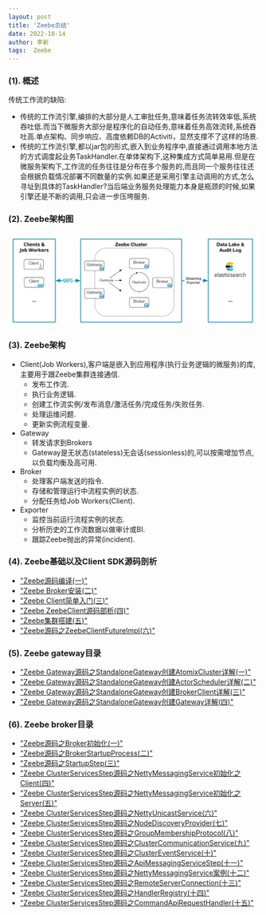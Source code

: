 ```yaml
---
layout: post
title: 'Zeebe总结' 
date: 2022-10-14
author: 李新
tags:  Zeebe
---
```



### (1). 概述
传统工作流的缺陷: 
+ 传统的工作流引擎,编排的大部分是人工审批任务,意味着任务流转效率低,系统吞吐低.而当下微服务大部分是程序化的自动任务,意味着任务高效流转,系统吞吐高.单点架构、同步响应、高度依赖DB的Activiti，显然支撑不了这样的场景.   
+ 传统的工作流引擎,都以jar包的形式,嵌入到业务程序中,直接通过调用本地方法的方式调度起业务TaskHandler.在单体架构下,这种集成方式简单易用.但是在微服务架构下,工作流的任务往往是分布在多个服务的,而且同一个服务往往还会根据负载情况部署不同数量的实例.如果还是采用引擎主动调用的方式,怎么寻址到具体的TaskHandler?当后端业务服务处理能力本身是瓶颈的时候,如果引擎还是不断的调用,只会进一步压垮服务.   

### (2). Zeebe架构图
!["Zeebe架构"](/assets/zeebe/imgs/zeebe-architecture.png)   

### (3). Zeebe架构
+ Client(Job Workers),客户端是嵌入到应用程序(执行业务逻辑的微服务)的库,主要用于跟Zeebe集群连接通信.   
  - 发布工作流.  
  - 执行业务逻辑.      
  - 创建工作流实例/发布消息/激活任务/完成任务/失败任务.   
  - 处理运维问题.   
  - 更新实例流程变量.    
+ Gateway   
  - 转发请求到Brokers   
  - Gateway是无状态(stateless)无会话(sessionless)的,可以按需增加节点,以负载均衡及高可用.   
+ Broker   
  - 处理客户端发送的指令.   
  - 存储和管理运行中流程实例的状态.  
  - 分配任务给Job Workers(Client).   
+ Exporter   
  - 监控当前运行流程实例的状态.   
  - 分析历史的工作流数据以做审计或BI.   
  - 跟踪Zeebe抛出的异常(incident).   

### (4). Zeebe基础以及Client SDK源码剖析
+ ["Zeebe源码编译(一)"](/2022/02/02/Zeebe-Source-Compile.html)  
+ ["Zeebe Broker安装(二)"](/2022/02/02/Zeebe-Broker-Install.html)   
+ ["Zeebe Client简单入门(三)"](/2022/02/02/Zeebe-Client-HelloWorld.html)  
+ ["Zeebe ZeebeClient源码部析(四)"](/2022/02/02/Zeebe-ZeebeClient.html)  
+ ["Zeebe集群搭建(五)"](/2022/09/14/Zeebe-Cluster.html)  
+ ["Zeebe源码之ZeebeClientFutureImpl(六)"](/2022/09/15/Zeebe-ZeebeClientFutureImpl.html)   

### (5). Zeebe gateway目录
+ ["Zeebe Gateway源码之StandaloneGateway创建AtomixCluster详解(一)"](/2022/09/16/Zeebe-StandaloneGateway-AtomixCluster.html)  
+ ["Zeebe Gateway源码之StandaloneGateway创建ActorScheduler详解(二)"](/2022/09/16/Zeebe-StandaloneGateway-ActorScheduler.html) 
+ ["Zeebe Gateway源码之StandaloneGateway创建BrokerClient详解(三)"](/2022/09/16/Zeebe-StandaloneGateway-BrokerClient.html) 
+ ["Zeebe Gateway源码之StandaloneGateway创建Gateway详解(四)"](/2022/09/16/Zeebe-StandaloneGateway-Gateway.html)  

### (6). Zeebe broker目录
+ ["Zeebe源码之Broker初始化(一)"](/2022/10/14/Zeebe-Broker.html)  
+ ["Zeebe源码之BrokerStartupProcess(二)"](/2022/10/14/Zeebe-BrokerStartupProcess.html)   
+ ["Zeebe源码之StartupStep(三)"](/2022/10/14/Zeebe-StartupStep.html)   
+ ["Zeebe ClusterServicesStep源码之NettyMessagingService初始化之Client(四)"](/2022/10/14/Zeebe-NettyMessagingService-Client-Init.html)  
+ ["Zeebe ClusterServicesStep源码之NettyMessagingService初始化之Server(五)"](/2022/10/14/Zeebe-NettyMessagingService-Server-Init.html)   
+ ["Zeebe ClusterServicesStep源码之NettyUnicastService(六)"](/2022/10/14/Zeebe-NettyUnicastService.html)  
+ ["Zeebe ClusterServicesStep源码之NodeDiscoveryProvider(七)"](/2022/10/14/Zeebe-NodeDiscoveryProvider.html)  
+ ["Zeebe ClusterServicesStep源码之GroupMembershipProtocol(八)"](/2022/10/14/Zeebe-GroupMembershipProtocol.html)  
+ ["Zeebe ClusterServicesStep源码之ClusterCommunicationService(九)"](/2022/10/14/Zeebe/ClusterCommunicationService.html)  
+ ["Zeebe ClusterServicesStep源码之ClusterEventService(十)"](/2022/10/14/Zeebe-ClusterEventService.html)   
+ ["Zeebe ClusterServicesStep源码之ApiMessagingServiceStep(十一)"](/2022/10/14/Zeebe-ApiMessagingServiceStep.html)  
+ ["Zeebe ClusterServicesStep源码之NettyMessagingService案例(十二)"](/2022/10/14/Zeebe-NettyMessagingService-Example.html)  
+ ["Zeebe ClusterServicesStep源码之RemoteServerConnection(十三)"](/2022/10/14/Zeebe-RemoteServerConnection.html)  
+ ["Zeebe ClusterServicesStep源码之HandlerRegistry(十四)"](/2022/10/14/Zeebe-HandlerRegistry.html)  
+ ["Zeebe ClusterServicesStep源码之CommandApiRequestHandler(十五)"](/2022/10/14/Zeebe-CommandApiRequestHandler.html)  
